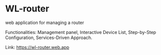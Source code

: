 # WL-router

web application for managing a router

Functionalities: Management panel, Interactive Device List, Step-by-Step Configuration, Services-Driven Approach.

Link: https://wl-router.web.app
